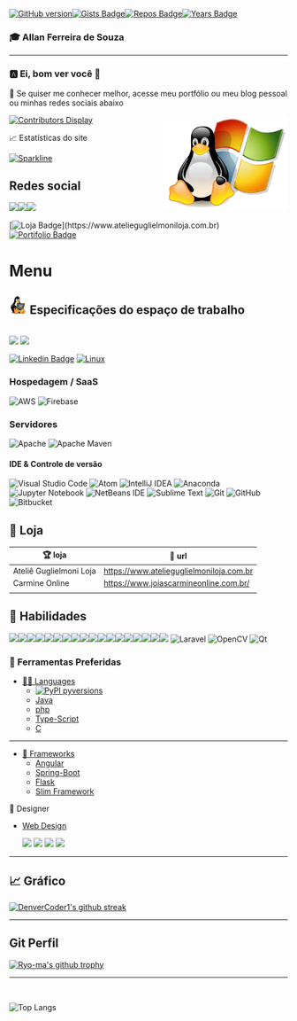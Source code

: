 [![GitHub version](https://badge.fury.io/gh/Naereen%2FStrapDown.js.svg)](https://github.com/Naereen/StrapDown.js)[![Gists Badge](https://badges.pufler.dev/gists/puf17640)](https://badges.pufler.dev)[![Repos Badge](https://badges.pufler.dev/repos/allanfs1)](https://badges.pufler.dev)[![Years Badge](https://badges.pufler.dev/years/allanfs1)](https://badges.pufler.dev)


### :mortar_board:  Allan Ferreira de Souza 
<hr>

   ### 🅰️ Ei, bom ver você  :wave:
   <p>🔖 Se quiser me conhecer melhor, acesse meu portfólio ou meu blog pessoal ou minhas redes sociais abaixo</p>
   <img src="img/linux.png" width="45%" align="right">

  [![Contributors Display](https://badges.pufler.dev/contributors/puf17640/git-badges?size=30&padding=5&bots=true)](https://badges.pufler.dev)

   📈 Estatísticas do site

   [![Sparkline](https://stars.medv.io/Naereen/badges.svg)](https://stars.medv.io/Naereen/badges)

   

  ##  Redes social

  <img src="https://img.shields.io/badge/Discord-7289DA.svg?&style=for-the-badge&logo=Discord&logoColor=white"/><img src="https://img.shields.io/badge/instagram-E4405F.svg?&style=for-the-badge&logo=instagram&logoColor=white"/><img src="https://img.shields.io/badge/Pinterest-8D031C.svg?&style=for-the-badge&logo=Pinterest&logoColor=white"/>

  [![Loja Badge](https://img.shields.io/badge/Ecommerce-Loja-111111?style="plastic"&logo="Shopify"&logoColor="grren")](https://www.atelieguglielmoniloja.com.br)   [![Portifolio Badge](https://img.shields.io/badge/Portfolio-HomePage-0000AA)](https://allansouza.weebly.com)



# Menu
 ## ![Tux, the Linux mascot](/img/tenor-32-.gif) Especificações do espaço de trabalho 
   <br>
   <img src="https://img.shields.io/badge/Windows-lenovo ideapad & Del i5-0078D6?style=for-the-badge&logo=windows&logoColor=white"> 

   <img src="https://img.shields.io/badge/Intel-Core_i5_3.20GHZ-0071C5?style=for-the-badge&logo=intel&logoColor=white"> 


  [![Linkedin Badge](https://img.shields.io/badge/-Ubuntu--linux-black?style=flat-square&logo=linux&logoColor=white)](allanfdsz@gmail.com) [![Linux](https://svgshare.com/i/Zhy.svg)](https://svgshare.com/i/Zhy.svg)
  ### Hospedagem / SaaS
  ![AWS](https://img.shields.io/badge/AWS-%23FF9900.svg?style=for-the-badge&logo=amazon-aws&logoColor=white)
  ![Firebase](https://img.shields.io/badge/firebase-%23039BE5.svg?style=for-the-badge&logo=firebase)
  ### Servidores
  ![Apache](https://img.shields.io/badge/apache-%23D42029.svg?style=for-the-badge&logo=apache&logoColor=white)
  ![Apache Maven](https://img.shields.io/badge/Apache%20Maven-C71A36?style=for-the-badge&logo=Apache%20Maven&logoColor=white)


  #### IDE & Controle de versão
  ![Visual Studio Code](https://img.shields.io/badge/Visual%20Studio%20Code-0078d7.svg?style=for-the-badge&logo=visual-studio-code&logoColor=white)
   ![Atom](https://img.shields.io/badge/Atom-%2366595C.svg?style=for-the-badge&logo=atom&logoColor=white)
   ![IntelliJ IDEA](https://img.shields.io/badge/IntelliJIDEA-000000.svg?style=for-the-badge&logo=intellij-idea&logoColor=white)
   ![Anaconda](https://anaconda.org/conda-forge/markdown-include/badges/version.svg)
   ![Jupyter Notebook](https://img.shields.io/badge/jupyter-%23FA0F00.svg?style=for-the-badge&logo=jupyter&logoColor=white)
   ![NetBeans IDE](https://img.shields.io/badge/NetBeansIDE-1B6AC6.svg?style=for-the-badge&logo=apache-netbeans-ide&logoColor=white)
   ![Sublime Text](https://img.shields.io/badge/sublime_text-%23575757.svg?style=for-the-badge&logo=sublime-text&logoColor=important)
  ![Git](https://img.shields.io/badge/git-%23F05033.svg?style=for-the-badge&logo=git&logoColor=white)
  ![GitHub](https://img.shields.io/badge/github-%23121011.svg?style=for-the-badge&logo=github&logoColor=white)
  ![Bitbucket](https://img.shields.io/badge/bitbucket-%230047B3.svg?style=for-the-badge&logo=bitbucket&logoColor=white)
## 🛒 Loja    
 | 🏆 loja                    	|🔗 url                                      	|
 |-------------------------	|------------------------------------------	|
 | Ateliê Guglielmoni Loja 	| https://www.atelieguglielmoniloja.com.br 	|
 | Carmine Online          	| https://www.joiascarmineonline.com.br/   	|
 |                         	|                                          	|


## 🚀 Habilidades 
<img src="https://img.shields.io/badge/javascript%20-%23323330.svg?&style=for-the-badge&logo=javascript&logoColor=%23F7DF1E"/><img src="https://img.shields.io/badge/html5%20-%23E34F26.svg?&style=for-the-badge&logo=html5&logoColor=white"/><img src="https://img.shields.io/badge/css3%20-%231572B6.svg?&style=for-the-badge&logo=css3&logoColor=white"/><img src="https://img.shields.io/badge/php-%23777BB4.svg?&style=for-the-badge&logo=php&logoColor=white"/><img src="https://img.shields.io/badge/markdown-%23000000.svg?&style=for-the-badge&logo=markdown&logoColor=white"/><img src="https://img.shields.io/badge/jquery%20-%230769AD.svg?&style=for-the-badge&logo=jquery&logoColor=white"/><img src="https://img.shields.io/badge/mysql-%2300f.svg?&style=for-the-badge&logo=mysql&logoColor=white"/><img src="https://img.shields.io/badge/Angular-DD0031.svg?&style=for-the-badge&logo=Angular&logoColor=white"/><img src="https://img.shields.io/badge/Python-3776AB.svg?&style=for-the-badge&logo=Python&logoColor=white"/><img src="https://img.shields.io/badge/MongoDB-347A248.svg?&style=for-the-badge&logo=MongoDb&logoColor=white"/><img src="https://img.shields.io/badge/Java-007396.svg?&style=for-the-badge&logo=Spring&logoColor=white"/><img src="https://img.shields.io/badge/github%20-%23121011.svg?&style=for-the-badge&logo=github&logoColor=white"/><img src="https://img.shields.io/badge/Spring-6D833F.svg?&style=for-the-badge&logo=Spring&logoColor=white"/><img src="https://img.shields.io/badge/C-A8b9CC.svg?&style=for-the-badge&logo=C&logoColor=white"/><img src="https://img.shields.io/badge/typescript%20-%23007ACC.svg?&style=for-the-badge&logo=typescript&logoColor=white"/><img src="https://img.shields.io/badge/NPM-CB3837.svg?&style=for-the-badge&logo=NPM&logoColor=white"/><img src="https://img.shields.io/badge/Node.js-339933.svg?&style=for-the-badge&logo=Node.js&logoColor=white"/><img src="https://img.shields.io/badge/Flask-000.svg?&style=for-the-badge&logo=Flask&logoColor=white"/>
![Laravel](https://img.shields.io/badge/laravel-%23FF2D20.svg?style=for-the-badge&logo=laravel&logoColor=white)
![OpenCV](https://img.shields.io/badge/opencv-%23white.svg?style=for-the-badge&logo=opencv&logoColor=white)
![Qt](https://img.shields.io/badge/Qt-%23217346.svg?style=for-the-badge&logo=Qt&logoColor=white)

### :slot_machine:  Ferramentas Preferidas
  - [👩‍💻 Languages](#-languages-)
    - [![PyPI pyversions](https://img.shields.io/pypi/pyversions/ansicolortags.svg)](https://pypi.python.org/pypi/ansicolortags/)
    - [Java](#-java-)
    - [php](#-php-)
    - [Type-Script](#-php-)
    - [C](#-C-)

<hr>

 - [🚀 Frameworks](#-frameworks-)
    - [Angular](#-Angular-)
    - [Spring-Boot](#-Spring-)
    - [Flask](#-Flask-)
    - [Slim Framework](#-Slim-)

 🎨 Designer
  - [Web Design](#-WebDesgner-) 

      <img src="https://aleen42.github.io/badges/src/flash.svg"/>
      <img src="https://aleen42.github.io/badges/src/after_effects.svg"/>
      <img src="https://aleen42.github.io/badges/src/photoshop.svg"/>
      <img src="https://aleen42.github.io/badges/src/dreamweaver.svg"/>

<hr>


## :chart_with_upwards_trend: Gráfico 
[![DenverCoder1's github streak](https://github-readme-streak-stats.herokuapp.com/?user=allanfs1&theme=blue-green)](https://github.com/DenverCoder1/github-readme-streak-stats)

<hr>

## Git Perfil
[![Ryo-ma's github trophy](https://github-profile-trophy.vercel.app/?username=allanfs1&row=1)](https://github.com/allanfs1)

<hr>
<br>

![Top Langs](https://github-readme-stats.vercel.app/api/top-langs/?username=allanfs1&layout=compact)


  